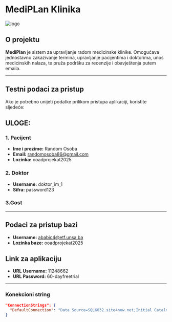 
# MediPLan Klinika

![logo](https://github.com/user-attachments/assets/a95bea97-abe7-438d-92fc-48fb5c378c6e)

## O projektu

**MediPlan** je sistem za upravljanje radom medicinske klinike. Omogućava jednostavno zakazivanje termina, upravljanje pacijentima i doktorima, unos medicinskih nalaza, te pruža podršku za recenzije i obavještenja putem emaila.

---

## Testni podaci za pristup 

Ako je potrebno unijeti podatke prilikom pristupa aplikaciji, koristite sljedeće:

## ULOGE: 

### 1. Pacijent
- **Ime i prezime:** Random Osoba  
- **Email:** randomosoba86@gmail.com
- **Lozinka:** ooadprojekat2025

### 2. Doktor 
- **Username:** doktor_im_1
- **Sifra:** password123  

### 3.Gost

---
## Podaci za pristup bazi

- **Username:** ababic4@etf.unsa.ba
- **Lozinka baze:** ooadprojekat2025

## Link za aplikaciju 

- **URL Username:** 11248662  
- **URL Password:** 60-dayfreetrial  

---

### Konekcioni string
```json
"ConnectionStrings": {
  "DefaultConnection": "Data Source=SQL6032.site4now.net;Initial Catalog=db_aba416_mediplan;User Id=db_aba416_mediplan_admin;Password=ooadprojekat2025"
}

